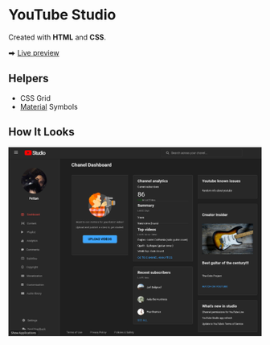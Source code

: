 # YouTube Studio

Created with **HTML** and **CSS**.

⮕ [Live preview](https://fatiharapoglu.github.io/youtube-studio/)

## Helpers

-   CSS Grid
-   [Material](https://fonts.google.com/icons/) Symbols

## How It Looks

![ss](/assets/readme.png)
